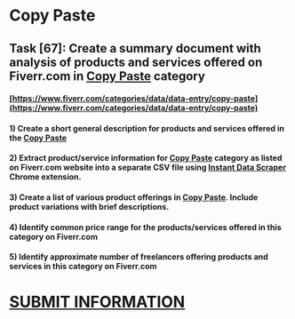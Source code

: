 # Copy Paste
## Task [67]: Create a summary document with analysis of products and services offered on Fiverr.com in [Copy Paste](https://www.fiverr.com/categories/data/data-entry/copy-paste) category
#### [https://www.fiverr.com/categories/data/data-entry/copy-paste](https://www.fiverr.com/categories/data/data-entry/copy-paste)
#### 1) Create a short general description for products and services offered in the [Copy Paste](https://www.fiverr.com/categories/data/data-entry/copy-paste)
#### 2) Extract product/service information for [Copy Paste](https://www.fiverr.com/categories/data/data-entry/copy-paste) category as listed on Fiverr.com website into a separate CSV file using [Instant Data Scraper](https://chrome.google.com/webstore/detail/instant-data-scraper/ofaokhiedipichpaobibbnahnkdoiiah) Chrome extension.
#### 3) Create a list of various product offerings in [Copy Paste](https://www.fiverr.com/categories/data/data-entry/copy-paste). Include product variations with brief descriptions.
#### 4) Identify common price range for the products/services offered in this category on Fiverr.com
#### 5) Identify approximate number of freelancers offering products and services in this category on Fiverr.com

# [SUBMIT INFORMATION](https://forms.office.com/r/8AEKjkLxKG)
